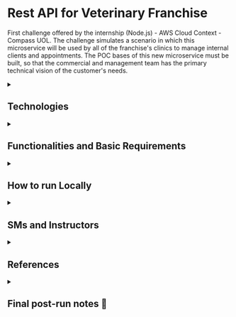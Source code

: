 
# Rest API for Veterinary Franchise

First challenge offered by the internship (Node.js) - AWS Cloud Context - Compass UOL.
The challenge simulates a scenario in which this microservice will be used by all of the franchise's clinics to manage internal clients and appointments.
The POC bases of this new microservice must be built,
so that the commercial and management team has the primary technical vision of the customer's needs.
<details>
<summary>

## Technologies
</summary>


• TypeScript        
• Node.js        
• Express        
• MongoDB
</details>

<details>
<summary>

## Functionalities and Basic Requirements
</summary>

✅ Returns all registered customers     
✅ Register customers       
✅ Update customers       
✅ Delete customers       
✅ Register a pet and add it to a client        
✅ Upgrade a pet        
✅ Delete a pet       

        
## Assessment requirements

• Readability         
• Private repository          
• Small commits           
• Default commits         
• TypeScript          
• Express           
• Readme.md         
• Explanation of how to run locally           
• Share repository access with instructors for evaluation.          

</details>

<details>
<summary>

## How to run Locally
</summary>

### To run the project locally, follow the steps below:

1 - Make sure you have Node.js and git installed on your machine. If not, download the node version compatible with your machine by clicking [here](https://nodejs.org/en/download). And the one from git [here](https://git-scm.com/downloads). (If you have to download git you will have to configure it to activate in the VS Code terminal)

2 - Copy the link provided in the <>Code button of this repository. Go to the Vs Code terminal and use the command **git init** to start a repository and then use the command **git clone <link got>**.

3 - Change the current directory with the command **cd <repository folder>**

4 - Use the command **npm install** to install all required dependencies.

5 - Now rename the .env.example file to .env and add your connection string provided by mongoDB next to the front of MONGO_URL=

6 - change <password> by the access password to your database and enter "/?" enter the name of the bank.

7 - Use the command **npm start** in the VS Code terminal to start the program

8 - Open an application supporting the documentation of requests made by APIs such as Postman or Insomnia.

9 - Create the following routes:

• Route responsible for showing tutors and their pets:
GET - http://localhost:3000/api/clients/tutors

• Route responsible for inserting tutors:
POST - http://localhost:3000/api/clients/tutor

• Route responsible for updating tutors:
PUT - http://localhost:3000/api/clients/tutor/:id

• Route responsible for deleting tutors:
DELETE - http://localhost:3000/api/clients/tutor/:id

• Route responsible for inserting a pet in a tutor:
POST - http://localhost:3000/api/clients/pet/:tutorid

• Route responsible for updating a pet and consequently its owner's pet list:
PUT - http://localhost:3000/api/clients/pet/:petid/tutor/:tutorid

• Route responsible for deleting a pet linked to a tutor:
DELETE - http://localhost:3000/api/clients/pet/:petid/tutor/:tutorid

10 - For effective use, insert the parameters of the Post route responsible for inserting the tutor first according to the example:

<img width="" height="" src="https://github.com/MotahPedro/Compass-Desafio-1/assets/111978930/59515a85-f816-492d-a121-837e8ad11cb8">
</p>

11 - The GET route does not need any parameters. For it to be successful it is necessary to have passed at least one tutor through the route.

12 - The PUT routes require the insertion of parameters that must be changed, in addition of course the tutor ids to update tutor and tutoe and pet ids to update a pet. Similar to POST, but here they will overwrite previous information. Example:

<img width="" height="" src="https://github.com/MotahPedro/Compass-Desafio-1/assets/111978930/fdec4b5b-9d88-4334-bf56-8627a3bd35f0">
</p>

13 - The DELETE routes will only require the ids according to what you want to delete. tutor id to delete a tutor, and tutor and pet id to delete a pet. Example:

<img width="" height="" src="https://github.com/MotahPedro/Compass-Desafio-1/assets/111978930/b5e5f871-468f-471e-b0e3-82cec27f7b24">
</p>

</details>

<details>
    <summary> 

## SMs and Instructors

</summary> 

### Scrum Masters:

- [Alisson Morais](https://www.linkedin.com/in/alisson-morais-642870238/)

- [Yago Felipe Lopes](https://www.linkedin.com/in/yago-lopes-7b78a580/)

### Instructors:

- [Rafael Menegon](https://www.linkedin.com/in/rafael-menegon/)

- [Jonatan Machado](https://www.linkedin.com/in/jonatan-machado/)

- 2 Instructors not found.

</details>

<details>
<summary>

## References
</summary>

 - [Mongoose Guide](https://mongoosejs.com/docs/guides.html)
 - [JavaScript Guide](https://developer.mozilla.org/pt-BR/docs/Web/JavaScript/Reference)
 - [TypeScript Guide](https://www.typescriptlang.org/docs/handbook/intro.html)
</details>

<details>
  <summary> 

  ## Final post-run notes :bookmark_tabs:
  
  </summary>

| | Notes |
| ----- | ----- |
| SoftSkills | - |
| HardSkills | - |

Points of improvement presented:
- [ ]
- [ ]
</details>